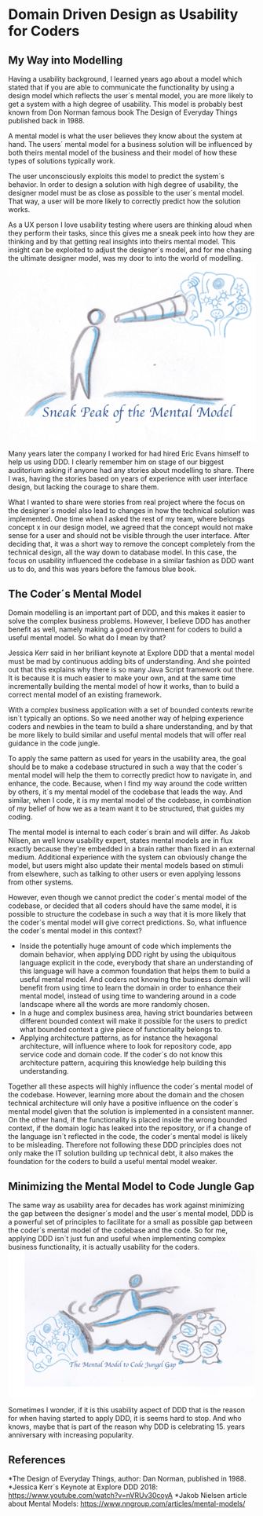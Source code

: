 # Domain Driven Design as Usability for Coders

## My Way into Modelling
Having a usability background, I learned years ago about a model which stated that if you are able to communicate the functionality by using a design model which reflects the user´s mental model, you are more likely to get a system with a high degree of usability. This model is probably best known from Don Norman famous book The Design of Everyday Things published back in 1988.

A mental model is what the user believes they know about the system at hand. The users´ mental model for a business solution will be influenced by both theirs mental model of the business and their model of how these types of solutions typically work. 

The user unconsciously exploits this model to predict the system´s behavior. In order to design a solution with high degree of usability, the designer model must be as close as possible to the user´s mental model. That way, a user will be more likely to correctly predict how the solution works. 

As a UX person I love usability testing where users are thinking aloud when they perform their tasks, since this gives me a sneak peek into how they are thinking and by that getting real insights into theirs mental model. This insight can be exploited to adjust the designer´s model, and for me chasing the ultimate designer model, was my door to into the world of modelling. 
![](../images/anita-kvamme/SneakPeekIntoMentalModel.png)

Many years later the company I worked for had hired Eric Evans himself to help us using DDD. I clearly remember him on stage of our biggest auditorium asking if anyone had any stories about modelling to share. There I was, having the stories based on years of experience with user interface design, but lacking the courage to share them.

What I wanted to share were stories from real project where the focus on the designer´s model also lead to changes in how the technical solution was implemented. One time when I asked the rest of my team, where belongs concept x in our design model, we agreed that the concept would not make sense for a user and should not be visible through the user interface. After deciding that, it was a short way to remove the concept completely from the technical design, all the way down to database model. In this case, the focus on usability influenced the codebase in a similar fashion as DDD want us to do, and this was years before the famous blue book. 

## The Coder´s Mental Model
Domain modelling is an important part of DDD, and this makes it easier to solve the complex business problems. However, I believe DDD has another benefit as well, namely making a good environment for coders to build a useful mental model. So what do I mean by that? 

Jessica Kerr said in her brilliant keynote at Explore DDD that a mental model must be mad by continuous adding bits of understanding. And she pointed out that this explains why there is so many Java Script framework out there. It is because it is much easier to make your own, and at the same time incrementally building the mental model of how it works, than to build a correct mental model of an existing framework. 

With a complex business application with a set of bounded contexts rewrite isn´t typically an options. So we need another way of helping experience coders and newbies in the team to build a share understanding, and by that be more likely to build similar and useful mental models that will offer real guidance in the code jungle. 

To apply the same pattern as used for years in the usability area, the goal should be to make a codebase structured in such a way that the coder´s mental model will help the them to correctly predict how to navigate in, and enhance, the code. Because, when I find my way around the code written by others, it´s my mental model of the codebase that leads the way. And similar, when I code, it is my mental model of the codebase, in combination of my belief of how we as a team want it to be structured, that guides my coding. 

The mental model is internal to each coder´s brain and will differ. As Jakob Nilsen, an well know usability expert, states mental models are in flux exactly because they're embedded in a brain rather than fixed in an external medium. Additional experience with the system can obviously change the model, but users might also update their mental models based on stimuli from elsewhere, such as talking to other users or even applying lessons from other systems.

However, even though we cannot predict the coder´s mental model of the codebase, or decided that all coders should have the same model, it is possible to structure the codebase in such a way that it is more likely that the coder´s mental model will give correct predictions. So, what influence the coder´s mental model in this context?

* Inside the potentially huge amount of code which implements the domain behavior, when applying DDD right by using the ubiquitous language explicit in the code, everybody that share an understanding of this language will have a common foundation that helps them to build a useful mental model.  And coders not knowing the business domain will benefit from using time to learn the domain in order to enhance their mental model, instead of using time to wandering around in a code landscape where all the words are more randomly chosen. 
* In a huge and complex business area, having strict boundaries between different bounded context will make it possible for the users to predict what bounded context a give piece of functionality belongs to. 
* Applying architecture patterns, as for instance the hexagonal architecture, will influence where to look for repository code, app service code and domain code. If the coder´s do not know this architecture pattern, acquiring this knowledge help building this understanding. 

Together all these aspects will highly influence the coder´s mental model of the codebase. However, learning more about the domain and the chosen technical architecture will only have a positive influence on the coder´s mental model given that the solution is implemented in a consistent manner. On the other hand, if the functionality is placed inside the wrong bounded context, if the domain logic has leaked into the repository, or if a change of the language isn´t reflected in the code, the coder´s mental model is likely to be misleading. Therefore not following these DDD principles does not only make the IT solution building up technical debt, it also makes the foundation for the coders to build a useful mental model weaker. 

## Minimizing the Mental Model to Code Jungle Gap
The same way as usability area for decades has work against minimizing the gap between the designer´s model and the user´s mental model, DDD is a powerful set of principles to facilitate for a small as possible gap between the coder´s mental model of the codebase and the code. So for me, applying DDD isn´t just fun and useful when implementing complex business functionality, it is actually usability for the coders.
![](../images/anita-kvamme/MentalModelCodeJungelGap.png)

Sometimes I wonder, if it is this usability aspect of DDD that is the reason for when having started to apply DDD, it is seems hard to stop. And who knows, maybe that is part of the reason why DDD is celebrating 15. years anniversary with increasing popularity. 

## References
*The Design of Everyday Things, author: Dan Norman, published in 1988.
*Jessica Kerr´s Keynote at Explore DDD 2018: <https://www.youtube.com/watch?v=nVRUv30coyA>
*Jakob Nielsen article about Mental Models: <https://www.nngroup.com/articles/mental-models/>
